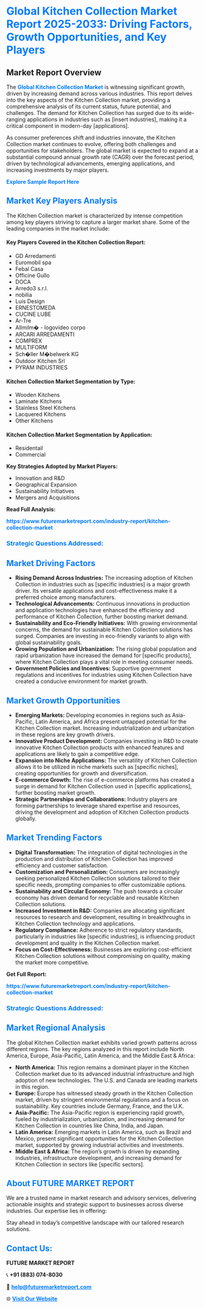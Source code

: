 <h1 style="color: #007BFF;">Global Kitchen Collection Market Report 2025-2033: Driving Factors, Growth Opportunities, and Key Players</h1>

<section id="overview">
<h2>Market Report Overview</h2>
<p>The <a href="https://www.futuremarketreport.com/industry-report/kitchen-collection-market" style="color: #007BFF; text-decoration: none;"><strong>Global Kitchen Collection Market</strong></a> is witnessing significant growth, driven by increasing demand across various industries. This report delves into the key aspects of the Kitchen Collection market, providing a comprehensive analysis of its current status, future potential, and challenges. The demand for Kitchen Collection has surged due to its wide-ranging applications in industries such as [insert industries], making it a critical component in modern-day [applications].</p>
<p>As consumer preferences shift and industries innovate, the Kitchen Collection market continues to evolve, offering both challenges and opportunities for stakeholders. The global market is expected to expand at a substantial compound annual growth rate (CAGR) over the forecast period, driven by technological advancements, emerging applications, and increasing investments by major players.</p>
</section>

<section id="overview">
<p><a href="https://www.futuremarketreport.com/request-sample/reportId=25916" style="color: #007BFF; text-decoration: none;"><strong>Explore Sample Report Here</strong></a></p>
</section>

<section id="key-players">
<h2 style="color: #007BFF;">Market Key Players Analysis</h2>
<p>The Kitchen Collection market is characterized by intense competition among key players striving to capture a larger market share. Some of the leading companies in the market include:</p>
<h4>Key Players Covered in the Kitchen Collection Report:</h4>
<ul><li>GD Arredamenti</li><li>Euromobil spa</li><li>Febal Casa</li><li>Officine Gullo</li><li>DOCA</li><li>Arredo3 s.r.l.</li><li>nobilia</li><li>Luis Design</li><li>ERNESTOMEDA</li><li>CUCINE LUBE</li><li>Ar-Tre</li><li>Allmilm� - logovideo corpo</li><li>ARCARI ARREDAMENTI</li><li>COMPREX</li><li>MULTIFORM</li><li>Sch�ller M�belwerk KG</li><li>Outdoor Kitchen Srl</li><li>PYRAM INDUSTRIES</li></ul>
<h4>Kitchen Collection Market Segmentation by Type:</h4>
<ul><li>Wooden Kitchens</li><li>Laminate Kitchens</li><li>Stainless Steel Kitchens</li><li>Lacquered Kitchens</li><li>Other Kitchens</li></ul>

<h4>Kitchen Collection Market Segmentation by Application:</h4>
<ul><li>Residentail</li><li>Commercial</li></ul>
<p><strong>Key Strategies Adopted by Market Players:</strong></p>
<ul>
<li>Innovation and R&D</li>
<li>Geographical Expansion</li>
<li>Sustainability Initiatives</li>
<li>Mergers and Acquisitions</li>
</ul>
</section>

<section>
<p><strong>Read Full Analysis: </strong></p><a href="https://www.futuremarketreport.com/industry-report/kitchen-collection-market" style="color: #007BFF; text-decoration: none;"><strong>https://www.futuremarketreport.com/industry-report/kitchen-collection-market</strong></a>
<h3 style="color: #007BFF;">Strategic Questions Addressed:</h3>
</section>

<section id="driving-factors">
<h2 style="color: #007BFF;">Market Driving Factors</h2>
<ul>
<li><strong>Rising Demand Across Industries:</strong> The increasing adoption of Kitchen Collection in industries such as [specific industries] is a major growth driver. Its versatile applications and cost-effectiveness make it a preferred choice among manufacturers.</li>
<li><strong>Technological Advancements:</strong> Continuous innovations in production and application technologies have enhanced the efficiency and performance of Kitchen Collection, further boosting market demand.</li>
<li><strong>Sustainability and Eco-Friendly Initiatives:</strong> With growing environmental concerns, the demand for sustainable Kitchen Collection solutions has surged. Companies are investing in eco-friendly variants to align with global sustainability goals.</li>
<li><strong>Growing Population and Urbanization:</strong> The rising global population and rapid urbanization have increased the demand for [specific products], where Kitchen Collection plays a vital role in meeting consumer needs.</li>
<li><strong>Government Policies and Incentives:</strong> Supportive government regulations and incentives for industries using Kitchen Collection have created a conducive environment for market growth.</li>
</ul>
</section>

<section id="growth-opportunities">
<h2 style="color: #007BFF;">Market Growth Opportunities</h2>
<ul>
<li><strong>Emerging Markets:</strong> Developing economies in regions such as Asia-Pacific, Latin America, and Africa present untapped potential for the Kitchen Collection market. Increasing industrialization and urbanization in these regions are key growth drivers.</li>
<li><strong>Innovative Product Development:</strong> Companies investing in R&D to create innovative Kitchen Collection products with enhanced features and applications are likely to gain a competitive edge.</li>
<li><strong>Expansion into Niche Applications:</strong> The versatility of Kitchen Collection allows it to be utilized in niche markets such as [specific niches], creating opportunities for growth and diversification.</li>
<li><strong>E-commerce Growth:</strong> The rise of e-commerce platforms has created a surge in demand for Kitchen Collection used in [specific applications], further boosting market growth.</li>
<li><strong>Strategic Partnerships and Collaborations:</strong> Industry players are forming partnerships to leverage shared expertise and resources, driving the development and adoption of Kitchen Collection products globally.</li>
</ul>
</section>

<section id="trending-factors">
<h2 style="color: #007BFF;">Market Trending Factors</h2>
<ul>
<li><strong>Digital Transformation:</strong> The integration of digital technologies in the production and distribution of Kitchen Collection has improved efficiency and customer satisfaction.</li>
<li><strong>Customization and Personalization:</strong> Consumers are increasingly seeking personalized Kitchen Collection solutions tailored to their specific needs, prompting companies to offer customizable options.</li>
<li><strong>Sustainability and Circular Economy:</strong> The push towards a circular economy has driven demand for recyclable and reusable Kitchen Collection solutions.</li>
<li><strong>Increased Investment in R&D:</strong> Companies are allocating significant resources to research and development, resulting in breakthroughs in Kitchen Collection technology and applications.</li>
<li><strong>Regulatory Compliance:</strong> Adherence to strict regulatory standards, particularly in industries like [specific industries], is influencing product development and quality in the Kitchen Collection market.</li>
<li><strong>Focus on Cost-Effectiveness:</strong> Businesses are exploring cost-efficient Kitchen Collection solutions without compromising on quality, making the market more competitive.</li>
</ul>
</section>

<section>
<p><strong>Get Full Report: </strong></p><a href="https://www.futuremarketreport.com/industry-report/kitchen-collection-market" style="color: #007BFF; text-decoration: none;"><strong>https://www.futuremarketreport.com/industry-report/kitchen-collection-market</strong></a>
<h3 style="color: #007BFF;">Strategic Questions Addressed:</h3>
</section>


<section id="regional-analysis">
<h2 style="color: #007BFF;">Market Regional Analysis</h2>
<p>The global Kitchen Collection market exhibits varied growth patterns across different regions. The key regions analyzed in this report include North America, Europe, Asia-Pacific, Latin America, and the Middle East & Africa:</p>
<ul>
<li><strong>North America:</strong> This region remains a dominant player in the Kitchen Collection market due to its advanced industrial infrastructure and high adoption of new technologies. The U.S. and Canada are leading markets in this region.</li>
<li><strong>Europe:</strong> Europe has witnessed steady growth in the Kitchen Collection market, driven by stringent environmental regulations and a focus on sustainability. Key countries include Germany, France, and the U.K.</li>
<li><strong>Asia-Pacific:</strong> The Asia-Pacific region is experiencing rapid growth, fueled by industrialization, urbanization, and increasing demand for Kitchen Collection in countries like China, India, and Japan.</li>
<li><strong>Latin America:</strong> Emerging markets in Latin America, such as Brazil and Mexico, present significant opportunities for the Kitchen Collection market, supported by growing industrial activities and investments.</li>
<li><strong>Middle East & Africa:</strong> The region’s growth is driven by expanding industries, infrastructure development, and increasing demand for Kitchen Collection in sectors like [specific sectors].</li>
</ul>
</section>

<footer>
<h2 style="color: #007BFF;">About FUTURE MARKET REPORT</h2>
<p>We are a trusted name in market research and advisory services, delivering actionable insights and strategic support to businesses across diverse industries. Our expertise lies in offering:</p>

<p>Stay ahead in today’s competitive landscape with our tailored research solutions.</p>

<h2 style="color: #007BFF;">Contact Us:</h2>
<p><strong>FUTURE MARKET REPORT</strong></p>
<p>📞 <strong>+91 (883) 074-8030</strong></p>
<p>📧 <strong><a href="mailto:help@futuremarketreport.com" style="color: #007BFF;">help@futuremarketreport.com</a></strong></p>
<p>🌐 <strong><a href="https://www.futuremarketreport.com/" style="color: #007BFF;">Visit Our Website</a></strong></p>
</footer>